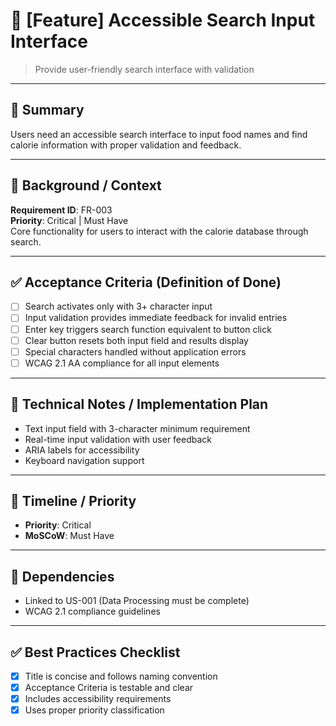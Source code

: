 # 🔖 [Feature] Accessible Search Input Interface
> Provide user-friendly search interface with validation

---

## 🎯 Summary
Users need an accessible search interface to input food names and find calorie information with proper validation and feedback.

---

## 🧩 Background / Context
**Requirement ID**: FR-003  
**Priority**: Critical | Must Have  
Core functionality for users to interact with the calorie database through search.

---

## ✅ Acceptance Criteria (Definition of Done)
- [ ] Search activates only with 3+ character input
- [ ] Input validation provides immediate feedback for invalid entries
- [ ] Enter key triggers search function equivalent to button click
- [ ] Clear button resets both input field and results display
- [ ] Special characters handled without application errors
- [ ] WCAG 2.1 AA compliance for all input elements

---

## 🧪 Technical Notes / Implementation Plan
- Text input field with 3-character minimum requirement
- Real-time input validation with user feedback
- ARIA labels for accessibility
- Keyboard navigation support

---

## 📅 Timeline / Priority
- **Priority**: Critical
- **MoSCoW**: Must Have

---

## 🔗 Dependencies
- Linked to US-001 (Data Processing must be complete)
- WCAG 2.1 compliance guidelines

---

## ✅ Best Practices Checklist
- [x] Title is concise and follows naming convention  
- [x] Acceptance Criteria is testable and clear  
- [x] Includes accessibility requirements
- [x] Uses proper priority classification
